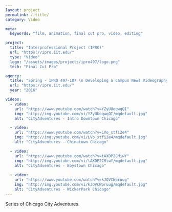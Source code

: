 ```yaml
---
layout: project
permalink: /:title/
category: Video

meta:
  keywords: "film, animation, final cut pro, video, editing"

project:
  title: "Interprofessional Project (IPRO)"
  url: "https://ipro.iit.edu/"
  type: "Video"
  logo: "/assets/images/projects/ipro497/logo.png"
  tech: "Final Cut Pro"

agency:
  title: "Spring - IPRO 497-107 \n Developing a Campus News Videography Experience"
  url: "https://ipro.iit.edu/"
  year: "2016"

videos:    
  - video:
    url: "https://www.youtube.com/watch?v=YZyUUoqwqQI"
    img: "http://img.youtube.com/vi/YZyUUoqwqQI/mqdefault.jpg"
    alt: "CityAdventures - Intro Downtown Chicago"

  - video:
    url: "https://www.youtube.com/watch?v=LVo_xtfi2e4"
    img: "http://img.youtube.com/vi/LVo_xtfi2e4/mqdefault.jpg"
    alt: "CityAdventures - Chinatown Chicago"

  - video:
    url: "https://www.youtube.com/watch?v=tAXDP2CMiwY"
    img: "http://img.youtube.com/vi/tAXDP2CMiwY/mqdefault.jpg"
    alt: "CityAdventures - Boystown Chicago"
    
  - video:
    url: "https://www.youtube.com/watch?v=kJOVCWpruug"
    img: "http://img.youtube.com/vi/kJOVCWpruug/mqdefault.jpg"
    alt: "CityAdventures - WickerPark Chicago"
---
```

<p>Series of Chicago City Adventures.</p>
 
 
